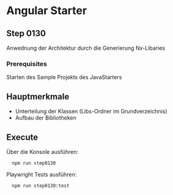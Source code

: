# Angular Starter #

## Step 0130
Anwednung der Architektur durch die Generierung Nx-Libaries

### Prerequisites
Starten des Sample Projekts des JavaStarters

## Hauptmerkmale
 - Unterteilung der Klassen (Libs-Ordner im Grundverzeichnis)
 - Aufbau der Bibliotheken

## Execute
Über die Konsole ausführen:
```shell
  npm run step0130
```

Playwright Tests ausführen:
```shell
  npm run step0130:test
```